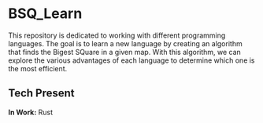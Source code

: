 # BSQ_Learn

This repository is dedicated to working with different programming languages. The goal is to learn a new language by creating an algorithm that finds the Bigest SQuare in a given map. With this algorithm, we can explore the various advantages of each language to determine which one is the most efficient.

## Tech Present

**In Work:** Rust
